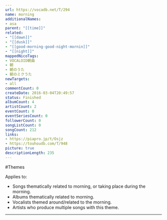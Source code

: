 ```yaml
---
url: https://vocadb.net/T/294
name: morning
additionalNames: 
- asa
parent: "[[time]]"
related:
- "[[dawn]]"
- "[[dusk]]"
- "[[good-morning-good-night-mornin]]"
- "[[night]]"
mappedNicoTags:
- VOCALOID朝曲
- 朝
- 朝のうた
- 朝のミクうた
newTargets:
- all
commentCount: 0
createDate: 2016-03-04T20:49:57
status: Finished
albumCount: 4
artistCount: 2
eventCount: 0
eventSeriesCount: 0
followerCount: 0
songListCount: 0
songCount: 212
links: 
- https://piapro.jp/t/Osjz
- https://touhoudb.com/T/948
picture: true
descriptionLength: 235
---
```


#Themes

Applies to:

* Songs thematically related to morning, or taking place during the morning.
* Albums thematically related to morning.
* Vocalists themed around/related to the morning.
* Artists who produce multiple songs with this theme.

---

